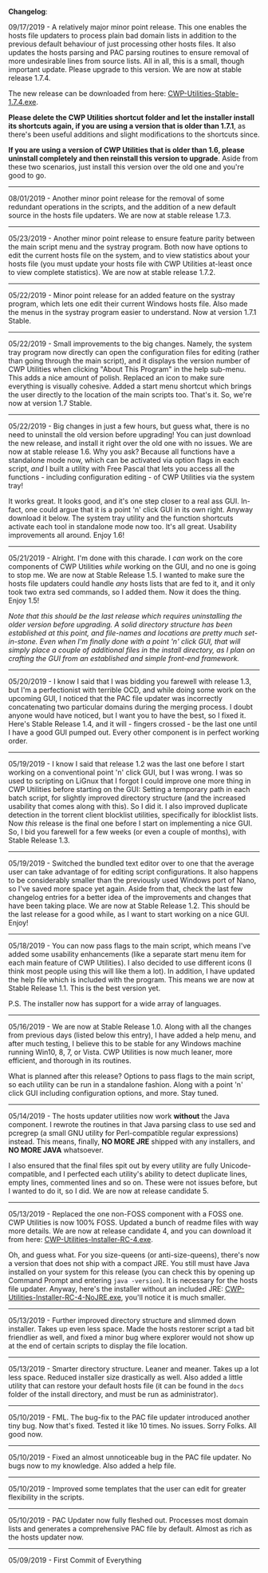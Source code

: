**Changelog**:

09/17/2019 - A relatively major minor point release. This one enables the hosts file updaters to process plain bad domain lists in addition to the previous default behaviour of just processing other hosts files. It also updates the hosts parsing and PAC parsing routines to ensure removal of more undesirable lines from source lists. All in all, this is a small, though important update. Please upgrade to this version. We are now at stable release 1.7.4.

The new release can be downloaded from here: [CWP-Utilities-Stable-1.7.4.exe](https://github.com/bongochong/CWP-Utilities/raw/master/Releases/CWP-Utilities-Stable-1.7.4.exe).

**Please delete the CWP Utilities shortcut folder and let the installer install its shortcuts again, if you are using a version that is older than 1.7.1**, as there's been useful additions and slight modifications to the shortcuts since.

**If you are using a version of CWP Utilities that is older than 1.6, please uninstall completely and then reinstall this version to upgrade**. Aside from these two scenarios, just install this version over the old one and you're good to go.

---

08/01/2019 - Another minor point release for the removal of some redundant operations in the scripts, and the addition of a new default source in the hosts file updaters. We are now at stable release 1.7.3.

---

05/23/2019 - Another minor point release to ensure feature parity between the main script menu and the systray program. Both now have options to edit the current hosts file on the system, and to view statistics about your hosts file (you must update your hosts file with CWP Utilities at-least once to view complete statistics). We are now at stable release 1.7.2.

---

05/22/2019 - Minor point release for an added feature on the systray program, which lets one edit their current Windows hosts file. Also made the menus in the systray program easier to understand. Now at version 1.7.1 Stable.

---

05/22/2019 - Small improvements to the big changes. Namely, the system tray program now directly can open the configuration files for editing (rather than going through the main script), and it displays the version number of CWP Utilities when clicking "About This Program" in the help sub-menu. This adds a nice amount of polish. Replaced an icon to make sure everything is visually cohesive. Added a start menu shortcut which brings the user directly to the location of the main scripts too. That's it. So, we're now at version 1.7 Stable.

---

05/22/2019 - Big changes in just a few hours, but guess what, there is no need to uninstall the old version before upgrading! You can just download the new release, and install it right over the old one with no issues. We are now at stable release 1.6. Why you ask? Because all functions have a standalone mode now, which can be activated via option flags in each script, *and* I built a utility with Free Pascal that lets you access all the functions - including configuration editing - of CWP Utilities via the system tray!

It works great. It looks good, and it's one step closer to a real ass GUI. In-fact, one could argue that it is a point 'n' click GUI in its own right. Anyway download it below. The system tray utility and the function shortcuts activate each tool in standalone mode now too. It's all great. Usability improvements all around. Enjoy 1.6!

---

05/21/2019 - Alright. I'm done with this charade. I *can* work on the core components of CWP Utilities *while* working on the GUI, and no one is going to stop me. We are now at Stable Release 1.5. I wanted to make sure the hosts file updaters could handle *any* hosts lists that are fed to it, and it only took two extra sed commands, so I added them. Now it does the thing. Enjoy 1.5!

*Note that this should be the last release which requires uninstalling the older version before upgrading. A solid directory structure has been established at this point, and file-names and locations are pretty much set-in-stone. Even when I'm finally done with a point 'n' click GUI, that will simply place a couple of additional files in the install directory, as I plan on crafting the GUI from an established and simple front-end framework.* 

---

05/20/2019 - I know I said that I was bidding you farewell with release 1.3, but I'm a perfectionist with terrible OCD, and while doing some work on the upcoming GUI, I noticed that the PAC file updater was incorrectly concatenating two particular domains during the merging process. I doubt anyone would have noticed, but I want you to have the best, so I fixed it. Here's Stable Release 1.4, and it will - fingers crossed - be the last one until I have a good GUI pumped out. Every other component is in perfect working order.

---

05/19/2019 - I know I said that release 1.2 was the last one before I start working on a conventional point 'n' click GUI, but I was wrong. I was so used to scripting on LiGnux that I forgot I could improve one more thing in CWP Utilities before starting on the GUI: Setting a temporary path in each batch script, for slightly improved directory structure (and the increased usability that comes along with this). So I did it. I also improved duplicate detection in the torrent client blocklist utilities, specifically for iblocklist lists. Now *this* release is the final one before I start on implementing a nice GUI. So, I bid you farewell for a few weeks (or even a couple of months), with Stable Release 1.3.

---

05/19/2019 - Switched the bundled text editor over to one that the average user can take advantage of for editing script configurations. It also happens to be considerably smaller than the previously used Windows port of Nano, so I've saved more space yet again. Aside from that, check the last few changelog entries for a better idea of the improvements and changes that have been taking place. We are now at Stable Release 1.2. This should be the last release for a good while, as I want to start working on a nice GUI. Enjoy!

---

05/18/2019 - You can now pass flags to the main script, which means I've added some usability enhancements (like a separate start menu item for each main feature of CWP Utilities). I also decided to use different icons (I think most people using this will like them a lot). In addition, I have updated the help file which is included with the program. This means we are now at Stable Release 1.1. This is the best version yet.

P.S. The installer now has support for a wide array of languages.

---

05/16/2019 - We are now at Stable Release 1.0. Along with all the changes from previous days (listed below this entry), I have added a help menu, and after much testing, I believe this to be stable for any Windows machine running Win10, 8, 7, or Vista. CWP Utilities is now much leaner, more efficient, and thorough in its routines.

What is planned after this release? Options to pass flags to the main script, so each utility can be run in a standalone fashion. Along with a point 'n' click GUI including configuration options, and more. Stay tuned.

---

05/14/2019 - The hosts updater utilities now work **without** the Java component. I rewrote the routines in that Java parsing class to use sed and pcregrep (a small GNU utility for Perl-compatible regular expressions) instead. This means, finally, **NO MORE JRE** shipped with any installers, and **NO MORE JAVA** whatsoever.

I also ensured that the final files spit out by every utility are fully Unicode-compatible, and I perfected each utility's ability to detect duplicate lines, empty lines, commented lines and so on. These were not issues before, but I wanted to do it, so I did. We are now at release candidate 5.

---

05/13/2019 - Replaced the one non-FOSS component with a FOSS one. CWP Utilities is now 100% FOSS. Updated a bunch of readme files with way more details. We are now at release candidate 4, and you can download it from here: [CWP-Utilities-Installer-RC-4.exe](https://github.com/bongochong/CWP-Utilities/raw/master/Backups/OldReleases/CWP-Utilities-Installer-RC-4.exe).

Oh, and guess what. For you size-queens (or anti-size-queens), there's now a version that does not ship with a compact JRE. You still must have Java installed on your system for this release (you can check this by opening up Command Prompt and entering `java -version`). It is necessary for the hosts file updater. Anyway, here's the installer without an included JRE: [CWP-Utilities-Installer-RC-4-NoJRE.exe](https://github.com/bongochong/CWP-Utilities/raw/master/Backups/OldReleases/CWP-Utilities-Installer-RC-4-NoJRE.exe), you'll notice it is much smaller.

---

05/13/2019 - Further improved directory structure and slimmed down installer. Takes up even less space. Made the hosts restorer script a tad bit friendlier as well, and fixed a minor bug where explorer would not show up at the end of certain scripts to display the file location.

---

05/13/2019 - Smarter directory structure. Leaner and meaner. Takes up a lot less space. Reduced installer size drastically as well. Also added a little utility that can restore your default hosts file (it can be found in the `docs` folder of the install directory, and must be run as administrator).

---

05/10/2019 - FML. The bug-fix to the PAC file updater introduced another tiny bug. Now that's fixed. Tested it like 10 times. No issues. Sorry Folks. All good now.

---

05/10/2019 - Fixed an almost unnoticeable bug in the PAC file updater. No bugs now to my knowledge. Also added a help file.

---

05/10/2019 - Improved some templates that the user can edit for greater flexibility in the scripts.

---

05/10/2019 - PAC Updater now fully fleshed out. Processes most domain lists and generates a comprehensive PAC file by default. Almost as rich as the hosts updater now.

---

05/09/2019 - First Commit of Everything
